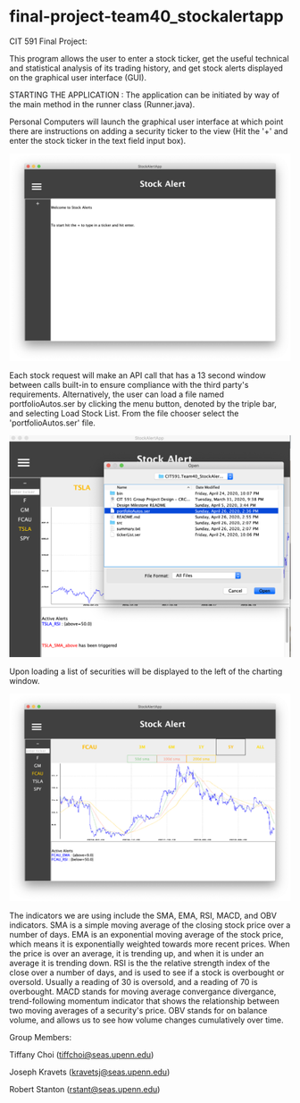# final-project-team40_stockalertapp

CIT 591 Final Project:


This program allows the user to enter a stock ticker, get the useful technical and statistical analysis of its trading history, and get stock alerts displayed on the graphical user interface (GUI).

STARTING THE APPLICATION : 
The application can be initiated by way of the main method in the runner class (Runner.java). 

Personal Computers will launch the graphical user interface at which point there are instructions on adding a security ticker to the view (Hit the '+' and enter the stock ticker in the text field input box).  

<img src=StockAlertAppShot2.png>

Each stock request will make an API call that has a 13 second window between calls built-in to ensure compliance with the third party's requirements.  Alternatively, the user can load a file named portfolioAutos.ser by clicking the menu button, denoted by the triple bar, and selecting Load Stock List.  From the file chooser select the 'portfolioAutos.ser' file.  


<img src=StockAlertAppShot3.png>


Upon loading a list of securities will be displayed to the left of the charting window.

<img src=StockAlertAppShot1.png>

The indicators we are using include the SMA, EMA, RSI, MACD, and OBV indicators. SMA is a simple moving average of the closing stock price over a number of days. EMA is an exponential moving average of the stock price, which means it is exponentially weighted towards more recent prices.  When the price is over an average, it is trending up, and when it is under an average it is trending down. RSI is the the relative strength index of the close over a number of days, and is used to see if a stock is overbought or oversold. Usually a reading of 30 is oversold, and a reading of 70 is overbought.  MACD stands for moving average convergance divergance, trend-following momentum indicator that shows the relationship between two moving averages of a security's price. OBV stands for on balance volume, and allows us to see how volume changes cumulatively over time. 

Group Members: 

Tiffany Choi (tiffchoi@seas.upenn.edu)

Joseph Kravets (kravetsj@seas.upenn.edu)

Robert Stanton (rstant@seas.upenn.edu)
